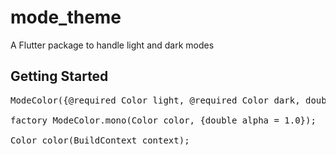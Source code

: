 # mode_theme

A Flutter package to handle light and dark modes

## Getting Started

<pre>
ModeColor({@required Color light, @required Color dark, double alpha = 1.0, double darkAlpha});

factory ModeColor.mono(Color color, {double alpha = 1.0});

Color color(BuildContext context);
</pre>
